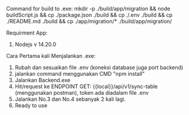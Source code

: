 Command for build to .exe:
mkdir -p ./build/app/migration && node buildScript.js && cp ./package.json ./build && cp ./.env ./build && cp ./README.md ./build && cp ./app/migration/* ./build/app/migration/

Requirment App:
1. Nodejs v 14.20.0

Cara Pertama kali Menjalankan .exe:
1. Rubah dan sesuaikan file .env (koneksi database juga port backend)
2. jalankan command menggunakan CMD "npm install"
3. Jalankan Backend.exe
4. Hit/request ke ENDPOINT GET: {{local}}/api/v1/sync-table (menggunakan postman), token ada diadalam file .env
5. Jalankan No.3 dan No.4 sebanyak 2 kali lagi.
6. Ready to use